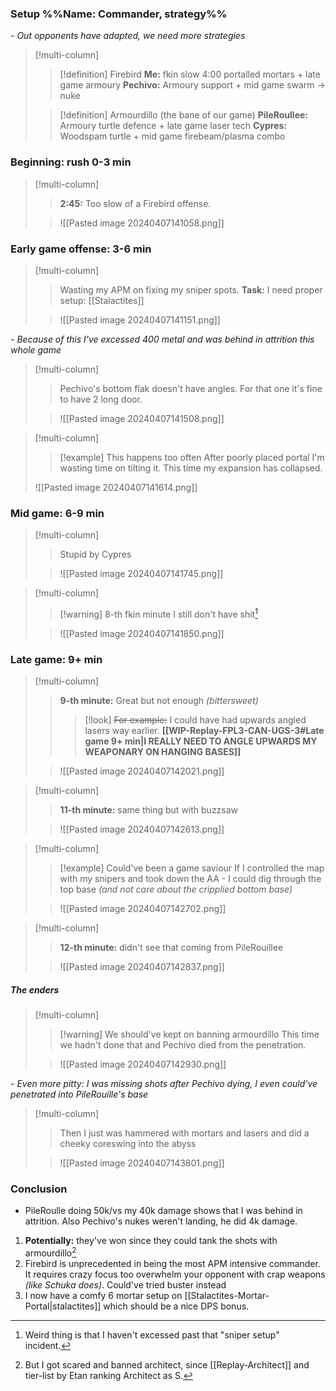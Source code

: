 ### Setup %%Name: Commander, strategy%%
*- Out opponents have adapted, we need more strategies*
>[!multi-column]
>>[!definition] Firebird
>>**Me:** fkin slow 4:00 portalled mortars + late game armoury
>>**Pechivo:** Armoury support + mid game swarm -> nuke
>
>>[!definition] Armourdillo (the bane of our game)
>>**PileRoullee:** Armoury turtle defence + late game laser tech
>>**Cypres:** Woodspam turtle + mid game firebeam/plasma combo
### Beginning: rush 0-3 min
>[!multi-column]
>>**2:45:** Too slow of a Firebird offense.
>
>>![[Pasted image 20240407141058.png]]
### Early game offense: 3-6 min
>[!multi-column]
>>Wasting my APM on fixing my sniper spots. **Task:** I need proper setup: [[Stalactites]]
>
>>![[Pasted image 20240407141151.png]]

*- Because of this I've excessed 400 metal and was behind in attrition this whole game*

>[!multi-column]
>>Pechivo's bottom flak doesn't have angles. For that one it's fine to have 2 long door.
>
>>![[Pasted image 20240407141508.png]]

>[!multi-column]
>>[!example] This happens too often
>>After  poorly placed portal I'm wasting time on tilting it. This time my expansion has collapsed.
>
>![[Pasted image 20240407141614.png]]
### Mid game: 6-9 min 
>[!multi-column]
>>Stupid by Cypres
>
>>![[Pasted image 20240407141745.png]]

>[!multi-column]
>>[!warning] 8-th fkin minute
>>I still don't have shit[^1]
>
>>![[Pasted image 20240407141850.png]]

[^1]: Weird thing is that I haven't excessed past that "sniper setup" incident.
### Late game: 9+ min
>[!multi-column]
>>**9-th minute:** Great but not enough *(bittersweet)*
>>>[!look]
>>>~~For example:~~ I could have had upwards angled lasers way earlier. **[[WIP-Replay-FPL3-CAN-UGS-3#Late game 9+ min|I REALLY NEED TO ANGLE UPWARDS MY WEAPONARY ON HANGING BASES]]**
>
>>![[Pasted image 20240407142021.png]]


>[!multi-column]
>>**11-th minute:** same thing but with buzzsaw
>
>>![[Pasted image 20240407142613.png]]

>[!multi-column]
>>[!example] Could've been a game saviour
>>If I controlled the map with my snipers and took down the AA - I could dig through the top base *(and not care about the cripplied bottom base)*
>
>>![[Pasted image 20240407142702.png]]

>[!multi-column]
>>**12-th minute:** didn't see that coming from PileRouillee 
>
>>![[Pasted image 20240407142837.png]]
##### The enders
>[!multi-column]
>>[!warning] We should've kept on banning armourdillo
>>This time we hadn't done that and Pechivo died from the penetration.
>
>>![[Pasted image 20240407142930.png]]

*- Even more pitty: I was missing shots after Pechivo dying, I even could've penetrated into PileRouille's base*

>[!multi-column]
>>Then I just was hammered with mortars and lasers and did a cheeky coreswing into the abyss
>
>>![[Pasted image 20240407143801.png]]
### Conclusion
- PileRoulle doing 50k/vs my 40k damage shows that I was behind in attrition. Also Pechivo's nukes weren't landing, he did 4k damage.
1. **Potentially:** they've won since they could tank the shots with armourdillo[^2]
2. Firebird is unprecedented in being the most APM intensive commander. It requires crazy focus too overwhelm your opponent with crap weapons *(like Schuka does)*. Could've tried buster instead
3. I now have a comfy 6 mortar setup on [[Stalactites-Mortar-Portal|stalactites]] which should be a nice DPS bonus.

[^2]: But I got scared and banned architect, since [[Replay-Architect]] and tier-list by Etan ranking Architect as S.